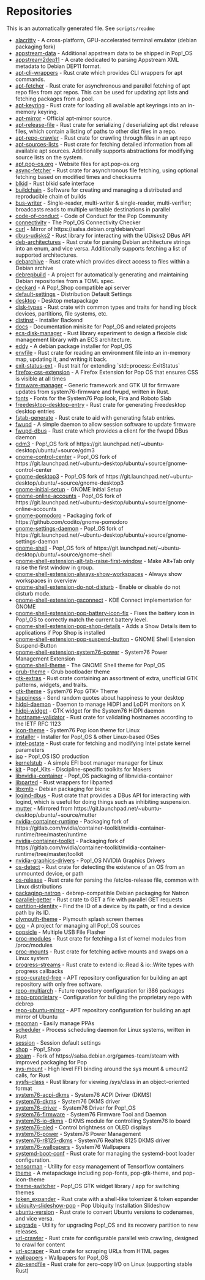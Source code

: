 # Repositories
This is an automatically generated file. See `scripts/readme`

- [alacritty](https://github.com/pop-os/alacritty) - A cross\-platform, GPU\-accelerated terminal emulator \(debian packaging fork\)
- [appstream\-data](https://github.com/pop-os/appstream-data) - Additional appstream data to be shipped in Pop\!\_OS
- [appstream2dep11](https://github.com/pop-os/appstream2dep11) - A crate dedicated to parsing Appstream XML metadata to Debian DEP11 format\.
- [apt\-cli\-wrappers](https://github.com/pop-os/apt-cli-wrappers) - Rust crate which provides CLI wrappers for apt commands\.
- [apt\-fetcher](https://github.com/pop-os/apt-fetcher) - Rust crate for asynchronous and parallel fetching of apt repo files from apt repos\. This can be used for updating apt lists and fetching packages from a pool\.
- [apt\-keyring](https://github.com/pop-os/apt-keyring) - Rust crate for loading all available apt keyrings into an in\-memory keyring\.
- [apt\-mirror](https://github.com/pop-os/apt-mirror) - Official apt\-mirror source\.
- [apt\-release\-file](https://github.com/pop-os/apt-release-file) - Rust crate for serializing / deserializing apt dist release files, which contain a listing of paths to other dist files in a repo\.
- [apt\-repo\-crawler](https://github.com/pop-os/apt-repo-crawler) - Rust crate for crawling through files in an apt repo
- [apt\-sources\-lists](https://github.com/pop-os/apt-sources-lists) - Rust crate for fetching detailed information from all available apt sources\. Additionally supports abstractions for modifying source lists on the system\.
- [apt\.pop\-os\.org](https://github.com/pop-os/apt.pop-os.org) - Website files for apt\.pop\-os\.org
- [async\-fetcher](https://github.com/pop-os/async-fetcher) - Rust crate for asynchronous file fetching, using optional fetching based on modified times and checksums
- [blkid](https://github.com/pop-os/blkid) - Rust blkid safe interface
- [buildchain](https://github.com/pop-os/buildchain) - Software for creating and managing a distributed and reproducible chain of builds
- [bus\-writer](https://github.com/pop-os/bus-writer) - Single\-reader, multi\-writer & single\-reader, multi\-verifier; broadcasts reads to multiple writeable destinations in parallel
- [code\-of\-conduct](https://github.com/pop-os/code-of-conduct) - Code of Conduct for the Pop Community
- [connectivity](https://github.com/pop-os/connectivity) - The Pop\!\_OS Connectivity Checker
- [curl](https://github.com/pop-os/curl) - Mirror of https://salsa\.debian\.org/debian/curl
- [dbus\-udisks2](https://github.com/pop-os/dbus-udisks2) - Rust library for interacting with the UDisks2 DBus API
- [deb\-architectures](https://github.com/pop-os/deb-architectures) - Rust crate for parsing Debian architecture strings into an enum, and vice versa\. Additionally supports fetching a list of supported architectures\.
- [debarchive](https://github.com/pop-os/debarchive) - Rust crate which provides direct access to files within a Debian archive
- [debrepbuild](https://github.com/pop-os/debrepbuild) - A project for automatically generating and maintaining Debian repositories from a TOML spec\. 
- [deckard](https://github.com/pop-os/deckard) - A Pop\!\_Shop compatible api server
- [default\-settings](https://github.com/pop-os/default-settings) - Distribution Default Settings
- [desktop](https://github.com/pop-os/desktop) - Desktop metapackage
- [disk\-types](https://github.com/pop-os/disk-types) - Rust crate with common types and traits for handling block devices, partitions, file systems, etc\.
- [distinst](https://github.com/pop-os/distinst) - Installer Backend
- [docs](https://github.com/pop-os/docs) - Documentation minisite for Pop\!\_OS and related projects
- [ecs\-disk\-manager](https://github.com/pop-os/ecs-disk-manager) - Rust library experiment to design a flexible disk management library with an ECS architecture\.
- [eddy](https://github.com/pop-os/eddy) - A debian package installer for Pop\!\_OS
- [envfile](https://github.com/pop-os/envfile) - Rust crate for reading an environment file into an in\-memory map, updating it, and writing it back\.
- [exit\-status\-ext](https://github.com/pop-os/exit-status-ext) - Rust trait for extending \`std::process::ExitStatus\`
- [firefox\-css\-extension](https://github.com/pop-os/firefox-css-extension) - A Firefox Extension for Pop OS that ensures CSS is visible at all times
- [firmware\-manager](https://github.com/pop-os/firmware-manager) - Generic framework and GTK UI for firmware updates from system76\-firmware and fwupd, written in Rust\.
- [fonts](https://github.com/pop-os/fonts) - Fonts for the System76 Pop look, Fira and Roboto Slab
- [freedesktop\-desktop\-entry](https://github.com/pop-os/freedesktop-desktop-entry) - Rust crate for generating Freedesktop desktop entries
- [fstab\-generate](https://github.com/pop-os/fstab-generate) - Rust crate to aid with generating fstab entries\.
- [fwupd](https://github.com/pop-os/fwupd) - A simple daemon to allow session software to update firmware
- [fwupd\-dbus](https://github.com/pop-os/fwupd-dbus) - Rust crate which provides a client for the fwupd DBus daemon
- [gdm3](https://github.com/pop-os/gdm3) - Pop\!\_OS fork of https://git\.launchpad\.net/~ubuntu\-desktop/ubuntu/\+source/gdm3
- [gnome\-control\-center](https://github.com/pop-os/gnome-control-center) - Pop\!\_OS fork of https://git\.launchpad\.net/~ubuntu\-desktop/ubuntu/\+source/gnome\-control\-center
- [gnome\-desktop3](https://github.com/pop-os/gnome-desktop3) - Pop\!\_OS fork of https://git\.launchpad\.net/~ubuntu\-desktop/ubuntu/\+source/gnome\-desktop3
- [gnome\-initial\-setup](https://github.com/pop-os/gnome-initial-setup) - GNOME Initial Setup
- [gnome\-online\-accounts](https://github.com/pop-os/gnome-online-accounts) - Pop\!\_OS fork of https://git\.launchpad\.net/~ubuntu\-desktop/ubuntu/\+source/gnome\-online\-accounts
- [gnome\-pomodoro](https://github.com/pop-os/gnome-pomodoro) - Packaging fork of https://github\.com/codito/gnome\-pomodoro
- [gnome\-settings\-daemon](https://github.com/pop-os/gnome-settings-daemon) - Pop\!\_OS fork of https://git\.launchpad\.net/~ubuntu\-desktop/ubuntu/\+source/gnome\-settings\-daemon
- [gnome\-shell](https://github.com/pop-os/gnome-shell) - Pop\!\_OS fork of https://git\.launchpad\.net/~ubuntu\-desktop/ubuntu/\+source/gnome\-shell
- [gnome\-shell\-extension\-alt\-tab\-raise\-first\-window](https://github.com/pop-os/gnome-shell-extension-alt-tab-raise-first-window) - Make Alt\+Tab only raise the first window in group\.
- [gnome\-shell\-extension\-always\-show\-workspaces](https://github.com/pop-os/gnome-shell-extension-always-show-workspaces) - Always show workspaces in overview
- [gnome\-shell\-extension\-do\-not\-disturb](https://github.com/pop-os/gnome-shell-extension-do-not-disturb) - Enable or disable do not disturb mode\.
- [gnome\-shell\-extension\-gsconnect](https://github.com/pop-os/gnome-shell-extension-gsconnect) - KDE Connect implementation for GNOME
- [gnome\-shell\-extension\-pop\-battery\-icon\-fix](https://github.com/pop-os/gnome-shell-extension-pop-battery-icon-fix) - Fixes the battery icon in Pop\!\_OS to correctly match the current battery level\.
- [gnome\-shell\-extension\-pop\-shop\-details](https://github.com/pop-os/gnome-shell-extension-pop-shop-details) - Adds a Show Details item to applications if Pop Shop is installed
- [gnome\-shell\-extension\-pop\-suspend\-button](https://github.com/pop-os/gnome-shell-extension-pop-suspend-button) - GNOME Shell Extension Suspend\-Button
- [gnome\-shell\-extension\-system76\-power](https://github.com/pop-os/gnome-shell-extension-system76-power) - System76 Power Management Extension
- [gnome\-shell\-theme](https://github.com/pop-os/gnome-shell-theme) - The GNOME Shell theme for Pop\!\_OS
- [grub\-theme](https://github.com/pop-os/grub-theme) - Grub bootloader theme
- [gtk\-extras](https://github.com/pop-os/gtk-extras) - Rust crate containing an assortment of extra, unofficial GTK patterns, widgets, and traits\.
- [gtk\-theme](https://github.com/pop-os/gtk-theme) - System76 Pop GTK\+ Theme
- [happiness](https://github.com/pop-os/happiness) - Send random quotes about happiness to your desktop
- [hidpi\-daemon](https://github.com/pop-os/hidpi-daemon) - Daemon to manage HiDPI and LoDPI monitors on X
- [hidpi\-widget](https://github.com/pop-os/hidpi-widget) - GTK widget for the System76 HiDPI daemon
- [hostname\-validator](https://github.com/pop-os/hostname-validator) - Rust crate for validating hostnames according to the IETF RFC 1123
- [icon\-theme](https://github.com/pop-os/icon-theme) - System76 Pop icon theme for Linux
- [installer](https://github.com/pop-os/installer) - Installer for Pop\!\_OS & other Linux\-based OSes
- [intel\-pstate](https://github.com/pop-os/intel-pstate) - Rust crate for fetching and modifying Intel pstate kernel parameters
- [iso](https://github.com/pop-os/iso) - Pop\!\_OS ISO production
- [kernelstub](https://github.com/pop-os/kernelstub) - A simple EFI boot manager manager for Linux
- [kit](https://github.com/pop-os/kit) - Pop\!\_Kits \- Discipline\-specific toolkits for Makers
- [libnvidia\-container](https://github.com/pop-os/libnvidia-container) - Pop\!\_OS packaging of libnvidia\-container
- [libparted](https://github.com/pop-os/libparted) - Rust wrappers for libparted
- [libxmlb](https://github.com/pop-os/libxmlb) - Debian packaging for bionic
- [logind\-dbus](https://github.com/pop-os/logind-dbus) - Rust crate that provides a DBus API for interacting with logind, which is useful for doing things such as inhibiting suspension\.
- [mutter](https://github.com/pop-os/mutter) - Mirrored from https://git\.launchpad\.net/~ubuntu\-desktop/ubuntu/\+source/mutter
- [nvidia\-container\-runtime](https://github.com/pop-os/nvidia-container-runtime) - Packaging fork of https://gitlab\.com/nvidia/container\-toolkit/nvidia\-container\-runtime/tree/master/runtime
- [nvidia\-container\-toolkit](https://github.com/pop-os/nvidia-container-toolkit) - Packaging fork of https://gitlab\.com/nvidia/container\-toolkit/nvidia\-container\-runtime/tree/master/toolkit
- [nvidia\-graphics\-drivers](https://github.com/pop-os/nvidia-graphics-drivers) - Pop\!\_OS NVIDIA Graphics Drivers
- [os\-detect](https://github.com/pop-os/os-detect) - Rust crate for detecting the existence of an OS from an unmounted device, or path
- [os\-release](https://github.com/pop-os/os-release) - Rust crate for parsing the /etc/os\-release file, common with Linux distributions
- [packaging\-natron](https://github.com/pop-os/packaging-natron) - debrep\-compatible Debian packaging for Natron
- [parallel\-getter](https://github.com/pop-os/parallel-getter) - Rust crate to GET a file with parallel GET requests
- [partition\-identity](https://github.com/pop-os/partition-identity) - Find the ID of a device by its path, or find a device path by its ID\.
- [plymouth\-theme](https://github.com/pop-os/plymouth-theme) - Plymouth splash screen themes
- [pop](https://github.com/pop-os/pop) - A project for managing all Pop\!\_OS sources
- [popsicle](https://github.com/pop-os/popsicle) - Multiple USB File Flasher
- [proc\-modules](https://github.com/pop-os/proc-modules) - Rust crate for fetching a list of kernel modules from /proc/modules
- [proc\-mounts](https://github.com/pop-os/proc-mounts) - Rust crate for fetching active mounts and swaps on a Linux system
- [progress\-streams](https://github.com/pop-os/progress-streams) - Rust crate to extend io::Read & io::Write types with progress callbacks
- [repo\-curated\-free](https://github.com/pop-os/repo-curated-free) - APT repository configuration for building an apt repository with only free software\.
- [repo\-multiarch](https://github.com/pop-os/repo-multiarch) - Future repository configuration for i386 packages
- [repo\-proprietary](https://github.com/pop-os/repo-proprietary) - Configuration for building the proprietary repo with debrep
- [repo\-ubuntu\-mirror](https://github.com/pop-os/repo-ubuntu-mirror) - APT repository configuration for building an apt mirror of Ubuntu
- [repoman](https://github.com/pop-os/repoman) - Easily manage PPAs
- [scheduler](https://github.com/pop-os/scheduler) - Process scheduling daemon for Linux systems, written in Rust
- [session](https://github.com/pop-os/session) - Session default settings
- [shop](https://github.com/pop-os/shop) - Pop\!\_Shop
- [steam](https://github.com/pop-os/steam) - Fork of https://salsa\.debian\.org/games\-team/steam with improved packaging for Pop
- [sys\-mount](https://github.com/pop-os/sys-mount) - High level FFI binding around the sys mount & umount2 calls, for Rust
- [sysfs\-class](https://github.com/pop-os/sysfs-class) - Rust library for viewing /sys/class in an object\-oriented format
- [system76\-acpi\-dkms](https://github.com/pop-os/system76-acpi-dkms) - System76 ACPI Driver \(DKMS\)
- [system76\-dkms](https://github.com/pop-os/system76-dkms) - System76 DKMS driver
- [system76\-driver](https://github.com/pop-os/system76-driver) - System76 Driver for Pop\!\_OS
- [system76\-firmware](https://github.com/pop-os/system76-firmware) - System76 Firmware Tool and Daemon
- [system76\-io\-dkms](https://github.com/pop-os/system76-io-dkms) - DKMS module for controlling System76 Io board
- [system76\-oled](https://github.com/pop-os/system76-oled) - Control brightness on OLED displays
- [system76\-power](https://github.com/pop-os/system76-power) - System76 Power Management
- [system76\-r8125\-dkms](https://github.com/pop-os/system76-r8125-dkms) - System76 Realtek 8125 DKMS driver
- [system76\-wallpapers](https://github.com/pop-os/system76-wallpapers) - System76 Wallpapers
- [systemd\-boot\-conf](https://github.com/pop-os/systemd-boot-conf) - Rust crate for managing the systemd\-boot loader configuration\.
- [tensorman](https://github.com/pop-os/tensorman) - Utility for easy management of Tensorflow containers
- [theme](https://github.com/pop-os/theme) - A metapackage including pop\-fonts, pop\-gtk\-theme, and pop\-icon\-theme
- [theme\-switcher](https://github.com/pop-os/theme-switcher) - Pop\!\_OS GTK widget library / app for switching themes
- [token\_expander](https://github.com/pop-os/token_expander) - Rust crate with a shell\-like tokenizer & token expander
- [ubiquity\-slideshow\-pop](https://github.com/pop-os/ubiquity-slideshow-pop) - Pop Ubiquity Installation Slideshow
- [ubuntu\-version](https://github.com/pop-os/ubuntu-version) - Rust crate to convert Ubuntu versions to codenames, and vice versa\.
- [upgrade](https://github.com/pop-os/upgrade) - Utility for upgrading Pop\!\_OS and its recovery partition to new releases\.
- [url\-crawler](https://github.com/pop-os/url-crawler) - Rust crate for configurable parallel web crawling, designed to crawl for content
- [url\-scraper](https://github.com/pop-os/url-scraper) - Rust crate for scraping URLs from HTML pages
- [wallpapers](https://github.com/pop-os/wallpapers) - Wallpapers for Pop\!\_OS
- [zio\-sendfile](https://github.com/pop-os/zio-sendfile) - Rust crate for zero\-copy I/O on Linux \(supporting stable Rust\)
